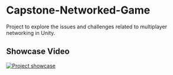 # Capstone-Networked-Game

Project to explore the issues and challenges related to multiplayer networking in Unity.

## Showcase Video
[![Project showcase](https://lh6.googleusercontent.com/dQ2w6S6HcTrZ6orrE0M_pQnnHGXq_9WmqUIwEIkcIhV12C9I12K2qO4QEOou1loctZBBBS1Z-ac2Og0PCV4_=w640-h360-k-rw-pd)](https://drive.google.com/file/d/1LlB8HvE38YT99cAFC-7SEowdmsFzV_wy/view)
